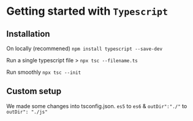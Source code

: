 # Getting started with `Typescript`

## Installation 
On locally (recommened) `npm install typescript --save-dev`

Run a single typescript file > `npx tsc --filename.ts`

Run smoothly `npx tsc --init`

## Custom setup 

We made some changes into tsconfig.json. `es5` to `es6` & `outDir":"./"` to `outDir": "./js"`